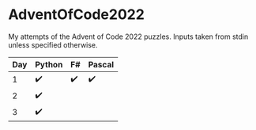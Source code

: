# AdventOfCode2022
My attempts of the Advent of Code 2022 puzzles. 
Inputs taken from stdin unless specified otherwise.

|Day|Python|F#|Pascal|
|-|-|-|-|
|1|✔️|✔️|✔️|
|2|✔️|||
|3|✔️|||
